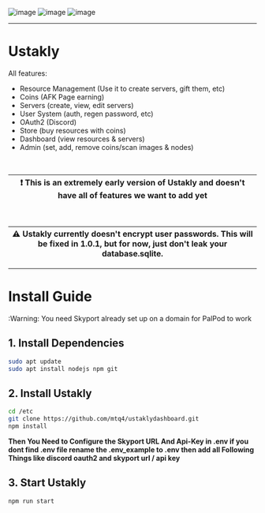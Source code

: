 ![image](https://github.com/user-attachments/assets/b561619f-d6be-4eb7-a0f8-33350f37b36e)
![image](https://github.com/user-attachments/assets/b7167a7e-edc3-41f9-99d8-e3bee75dd82e)
![image](https://github.com/user-attachments/assets/3cbd28b7-d04a-4072-9d3c-691c3155dfac)

<hr>

# Ustakly

All features:
- Resource Management (Use it to create servers, gift them, etc)
- Coins (AFK Page earning)
- Servers (create, view, edit servers)
- User System (auth, regen password, etc)
- OAuth2 (Discord)
- Store (buy resources with coins)
- Dashboard (view resources & servers)
- Admin (set, add, remove coins/scan images & nodes)

<br>

| :exclamation:  This is an extremely early version of Ustakly  and doesn't have all of features we want to add yet                                   |
|------------------------------------------------------------------------------------------------------------------------------------------------------|

<br>

| :warning:  Ustakly  currently doesn't encrypt user passwords. This will be fixed in 1.0.1, but for now, just don't leak your database.sqlite.       |
|------------------------------------------------------------------------------------------------------------------------------------------------------|

<hr>

# Install Guide

:Warning: You need Skyport already set up on a domain for PalPod to work


## 1. Install Dependencies
```bash
sudo apt update
sudo apt install nodejs npm git
```

## 2. Install Ustakly
```bash
cd /etc
git clone https://github.com/mtq4/ustaklydashboard.git
npm install
```

__Then You Need to Configure the Skyport URL And Api-Key in .env if you dont find .env file rename the .env_example to .env then add all Following Things like discord oauth2 and skyport url / api key__

## 3. Start Ustakly
```bash
npm run start
```

